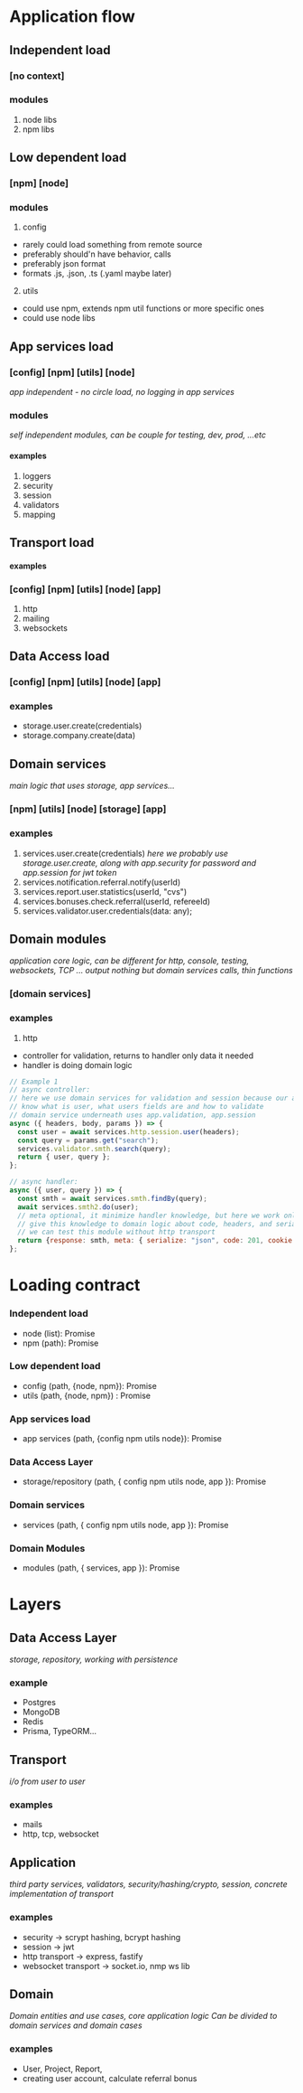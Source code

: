 
# Application flow

## Independent load
### [no context]
### modules
1. node libs
2. npm libs

## Low dependent load
### [npm] [node]
### modules 
1. config 
- rarely could load something from remote source
- preferably should'n have behavior, calls
- preferably json format
- formats .js, .json, .ts (.yaml maybe later)
2. utils
- could use npm, extends npm util functions or more specific ones
- could use node libs

## App services load
### [config] [npm] [utils] [node]
*app independent - no circle load, no logging in app services*
### modules
*self independent modules, can be couple for testing, dev, prod, ...etc*
#### examples
1. loggers
2. security 
3. session
4. validators
5. mapping

## Transport load
#### examples
### [config] [npm] [utils] [node] [app]
1. http
2. mailing
3. websockets

## Data Access load
### [config] [npm] [utils] [node] [app]
### examples
- storage.user.create(credentials)
- storage.company.create(data)

## Domain services
*main logic that uses storage, app services...*
### [npm] [utils] [node] [storage] [app] 
### examples
1. services.user.create(credentials)
*here we probably use storage.user.create, along with app.security for password and app.session for jwt token*
2. services.notification.referral.notify(userId)
3. services.report.user.statistics(userId, "cvs")
4. services.bonuses.check.referral(userId, refereeId)
5. services.validator.user.credentials(data: any);

## Domain modules
*application core logic, can be different for http, console, testing, websockets, TCP ... output*
*nothing but domain services calls, thin functions*
### [domain services]
### examples
1. http
- controller for validation, returns to handler only data it needed
- handler is doing domain logic
```js
// Example 1
// async controller:
// here we use domain services for validation and session because our application 
// know what is user, what users fields are and how to validate
// domain service underneath uses app.validation, app.session
async ({ headers, body, params }) => {
  const user = await services.http.session.user(headers);
  const query = params.get("search");
  services.validator.smth.search(query);
  return { user, query };
};

// async handler:
async ({ user, query }) => {
  const smth = await services.smth.findBy(query);
  await services.smth2.do(user);
  // meta optional, it minimize handler knowledge, but here we work only with http and can 
  // give this knowledge to domain logic about code, headers, and serialize method
  // we can test this module without http transport
  return {response: smth, meta: { serialize: "json", code: 201, cookie: {} }};
};
```

# Loading contract

### Independent load 
- node (list): Promise<NodeJSApi>
- npm (path): Promise<NPM>

### Low dependent load
- config (path, {node, npm}): Promise<Config>
- utils (path, {node, npm}) : Promise<Utils>

### App services load
- app services (path, {config npm utils node}): Promise<AppServices>

### Data Access Layer
- storage/repository (path, { config npm utils node, app }): Promise<Storage>

### Domain services
- services (path, { config npm utils node, app }): Promise<DomainServices>

### Domain Modules
- modules (path, { services, app }): Promise<DomainModules>

# Layers

## Data Access Layer
*storage, repository, working with persistence*
### example
- Postgres
- MongoDB
- Redis
- Prisma, TypeORM...

## Transport
*i/o from user to user*
### examples
- mails
- http, tcp, websocket

## Application
*third party services, validators, security/hashing/crypto, session, concrete implementation of transport*
### examples
- security -> scrypt hashing, bcrypt hashing
- session -> jwt
- http transport -> express, fastify
- websocket transport -> socket.io, nmp ws lib

## Domain
*Domain entities and use cases, core application logic*
*Can be divided to domain services and domain cases*
### examples
- User, Project, Report, 
- creating user account, calculate referral bonus
